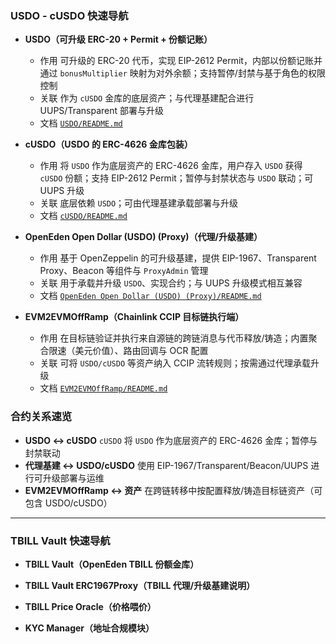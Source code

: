 ### USDO - cUSDO 快速导航

- **USDO（可升级 ERC-20 + Permit + 份额记账）**  
  - 作用 可升级的 ERC-20 代币，实现 EIP-2612 Permit，内部以份额记账并通过 `bonusMultiplier` 映射为对外余额；支持暂停/封禁与基于角色的权限控制
  - 关联 作为 `cUSDO` 金库的底层资产；与代理基建配合进行 UUPS/Transparent 部署与升级
  - 文档 [`USDO/README.md`](USDO/README.md)

- **cUSDO（USDO 的 ERC-4626 金库包装）**  
  - 作用 将 `USDO` 作为底层资产的 ERC-4626 金库，用户存入 `USDO` 获得 `cUSDO` 份额；支持 EIP-2612 Permit；暂停与封禁状态与 `USDO` 联动；可 UUPS 升级
  - 关联 底层依赖 `USDO`；可由代理基建承载部署与升级
  - 文档 [`cUSDO/README.md`](cUSDO/README.md)

- **OpenEden Open Dollar (USDO) (Proxy)（代理/升级基建）**  
  - 作用 基于 OpenZeppelin 的可升级基建，提供 EIP-1967、Transparent Proxy、Beacon 等组件与 `ProxyAdmin` 管理
  - 关联 用于承载并升级 `USDO`、实现合约；与 UUPS 升级模式相互兼容
  - 文档 [`OpenEden Open Dollar (USDO) (Proxy)/README.md`](OpenEden%20Open%20Dollar%20(USDO)%20(Proxy)/README.md)

- **EVM2EVMOffRamp（Chainlink CCIP 目标链执行端）**  
  - 作用 在目标链验证并执行来自源链的跨链消息与代币释放/铸造；内置聚合限速（美元价值）、路由回调与 OCR 配置
  - 关联 可将 `USDO/cUSDO` 等资产纳入 CCIP 流转规则；按需通过代理承载升级 
  - 文档 [`EVM2EVMOffRamp/README.md`](EVM2EVMOffRamp/README.md)


### 合约关系速览

- **USDO ↔ cUSDO** `cUSDO` 将 `USDO` 作为底层资产的 ERC-4626 金库；暂停与封禁联动
- **代理基建 ↔ USDO/cUSDO** 使用 EIP-1967/Transparent/Beacon/UUPS 进行可升级部署与运维
- **EVM2EVMOffRamp ↔ 资产** 在跨链转移中按配置释放/铸造目标链资产（可包含 USDO/cUSDO）

---

### TBILL Vault 快速导航

- **TBILL Vault（OpenEden TBILL 份额金库）**  


- **TBILL Vault ERC1967Proxy（TBILL 代理/升级基建说明）**  


- **TBILL Price Oracle（价格喂价）**  


- **KYC Manager（地址合规模块）**  

